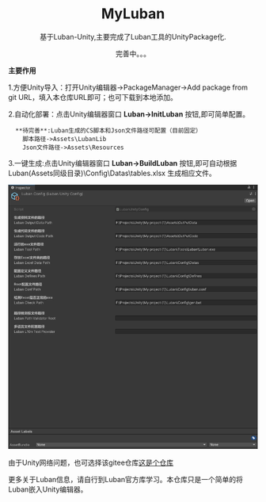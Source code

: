 <h1 align="center">
    MyLuban
</h1> 
<p align="center">基于Luban-Unity,主要完成了Luban工具的UnityPackage化.
  
<p align="center">完善中。。。

**主要作用**

1.方便Unity导入：打开Unity编辑器->PackageManager->Add package from git URL，填入本仓库URL即可；也可下载到本地添加。

2.自动化部署：点击Unity编辑器窗口 **Luban->InitLuban** 按钮,即可简单配置。
```
  **待完善**:Luban生成的CS脚本和Json文件路径可配置（目前固定）
    脚本路径->Assets\LubanLib
    Json文件路径->Assets\Resources
```
3.一键生成:点击Unity编辑器窗口 **Luban->BuildLuban** 按钮,即可自动根据 Luban(Assets同级目录)\Config\Datas\tables.xlsx 生成相应文件。

![Image](https://github.com/SaberArtoriaFan/pictures/blob/main/20231207-185623.jpg)

由于Unity网络问题，也可选择该gitee仓库[这是个仓库](https://gitee.com/Suzibuyi/my-luban)

更多关于Luban信息，请自行到Luban官方库学习。本仓库只是一个简单的将Luban嵌入Unity编辑器。
